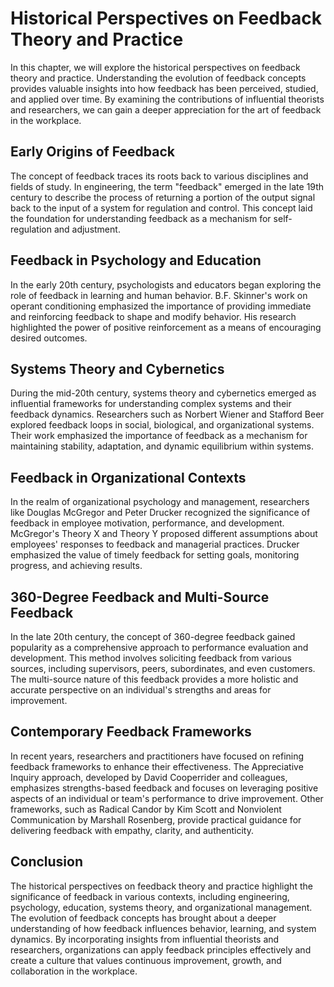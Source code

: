 Historical Perspectives on Feedback Theory and Practice
===================================================================

In this chapter, we will explore the historical perspectives on feedback theory and practice. Understanding the evolution of feedback concepts provides valuable insights into how feedback has been perceived, studied, and applied over time. By examining the contributions of influential theorists and researchers, we can gain a deeper appreciation for the art of feedback in the workplace.

Early Origins of Feedback
-------------------------

The concept of feedback traces its roots back to various disciplines and fields of study. In engineering, the term "feedback" emerged in the late 19th century to describe the process of returning a portion of the output signal back to the input of a system for regulation and control. This concept laid the foundation for understanding feedback as a mechanism for self-regulation and adjustment.

Feedback in Psychology and Education
------------------------------------

In the early 20th century, psychologists and educators began exploring the role of feedback in learning and human behavior. B.F. Skinner's work on operant conditioning emphasized the importance of providing immediate and reinforcing feedback to shape and modify behavior. His research highlighted the power of positive reinforcement as a means of encouraging desired outcomes.

Systems Theory and Cybernetics
------------------------------

During the mid-20th century, systems theory and cybernetics emerged as influential frameworks for understanding complex systems and their feedback dynamics. Researchers such as Norbert Wiener and Stafford Beer explored feedback loops in social, biological, and organizational systems. Their work emphasized the importance of feedback as a mechanism for maintaining stability, adaptation, and dynamic equilibrium within systems.

Feedback in Organizational Contexts
-----------------------------------

In the realm of organizational psychology and management, researchers like Douglas McGregor and Peter Drucker recognized the significance of feedback in employee motivation, performance, and development. McGregor's Theory X and Theory Y proposed different assumptions about employees' responses to feedback and managerial practices. Drucker emphasized the value of timely feedback for setting goals, monitoring progress, and achieving results.

360-Degree Feedback and Multi-Source Feedback
---------------------------------------------

In the late 20th century, the concept of 360-degree feedback gained popularity as a comprehensive approach to performance evaluation and development. This method involves soliciting feedback from various sources, including supervisors, peers, subordinates, and even customers. The multi-source nature of this feedback provides a more holistic and accurate perspective on an individual's strengths and areas for improvement.

Contemporary Feedback Frameworks
--------------------------------

In recent years, researchers and practitioners have focused on refining feedback frameworks to enhance their effectiveness. The Appreciative Inquiry approach, developed by David Cooperrider and colleagues, emphasizes strengths-based feedback and focuses on leveraging positive aspects of an individual or team's performance to drive improvement. Other frameworks, such as Radical Candor by Kim Scott and Nonviolent Communication by Marshall Rosenberg, provide practical guidance for delivering feedback with empathy, clarity, and authenticity.

Conclusion
----------

The historical perspectives on feedback theory and practice highlight the significance of feedback in various contexts, including engineering, psychology, education, systems theory, and organizational management. The evolution of feedback concepts has brought about a deeper understanding of how feedback influences behavior, learning, and system dynamics. By incorporating insights from influential theorists and researchers, organizations can apply feedback principles effectively and create a culture that values continuous improvement, growth, and collaboration in the workplace.
